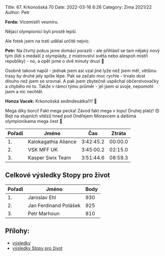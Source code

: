 Title: 67. Krkonošská 70
Date: 2022-03-16 8:26
Category: Zima 2021/22
Author: Petr

**Ferda:** Vicemistři vesmíru.

Nějací olympionici byli prostě lepší.

Ale fotek jsem na trati udělal určitě nejvíc.

**Petr:** Na čtvrtý pokus jsme domácí porazili - ale přihlásil se tam nějaký nový tým (lidi s medailí z olympiády, z mistrovství světa nebo alespoň mistři republiky) - no, a opět jsme o dvě minuty druzí 🤔

Osobně takové napůl - jednak jsem asi vzal jiné lyže než jsem měl, většinu trasy by druhé jely spíše lépe. Pak se začalo moc rychle - trvalo dost dlouho než jsem se srovnal. A pak jsem zbytečně uspěchal občerstvovačky a chybělo mi to. Takže v rámci týmu průměr - jel jsem si svoje, nepomohl jsem a nic nechtěl.

**Honza Vacek:** Krkonošská sedmdesátka!!!! 🥈

Mega díky borci! Fakt mega pecka! Závod fakt mega v topu! Druhej platz! 😍 Bejt na stupních vítězů hned pod Ondřejem Moravcem a dalšíma olympionikama mega čest 🥰

| Pořadí | Jméno                | Čas       | Ztráta  |
|--------|----------------------|-----------|---------|
| 1.     | Kalokagathia Aliance | 3:42:45.2 | 00:00.0 |
| 2.     | VSK MFF UK           | 3:45:00.2 | 02:15.0 |
| 3.     | Kasper Swix Team     | 3:51:44.6 | 08:59.3 |

Celkové výsledky Stopy pro život
--------------------------------

| Pořadí | Jméno                 | Body |
|--------|-----------------------|------|
| 1.     | Jaroslav Ehl          | 930  |
| 2.     | Jan Ferdinand Polášek | 925  |
| 3.     | Petr Marhoun          | 810  |

Přílohy:
--------

- [výsledky]({static}/static/zima-2021-22/20220312-spz-k70-70km-hlidky.pdf)
- [výsledky Stopy pro život]({static}/static/zima-2021-22/spt2022.pdf)
